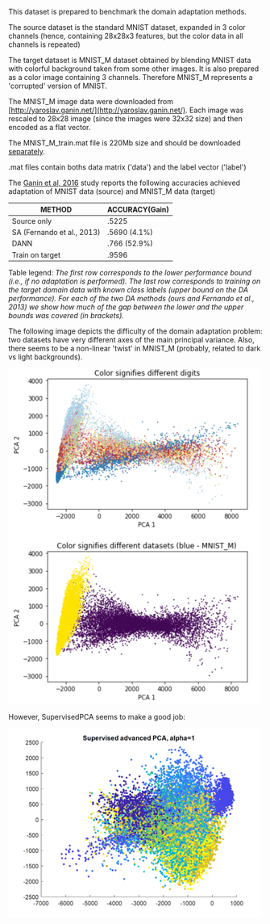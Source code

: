 This dataset is prepared to benchmark the domain adaptation methods.

The source dataset is the standard MNIST dataset, expanded in 3 color channels (hence, containing 28x28x3 features, but the color data in all channels is repeated)

The target dataset is MNIST_M dataset obtained by blending MNIST data with colorful background taken from some other images. It is also prepared as a color image containing 3 channels.
Therefore MNIST_M represents a 'corrupted' version of MNIST.

The MNIST_M image data were downloaded from [http://yaroslav.ganin.net/](http://yaroslav.ganin.net/).
Each image was rescaled to 28x28 image (since the images were 32x32 size) and then encoded as a flat vector.

The MNIST_M_train.mat file is 220Mb size and should be downloaded [separately](https://drive.google.com/file/d/1rEDSvbeQ5XR2k3qgioXzTptd-IfDSlsp/view?usp=sharing).

.mat files contain boths data matrix ('data') and the label vector ('label')

The [Ganin et al, 2016](https://jmlr.org/papers/volume17/15-239/15-239.pdf) study 
reports the following accuracies achieved adaptation of MNIST data (source) and MNIST_M data (target)
       	
| METHOD                      | ACCURACY(Gain)| 
|-----------------------------|---------------|
| Source only                 | .5225         | 
| SA (Fernando et al., 2013)  | .5690 (4.1%)  | 
| DANN                        | .766 (52.9%)  | 
| Train on target             | .9596         | 

Table legend: *The first row corresponds to the lower performance bound
(i.e., if no adaptation is performed). The last row corresponds to training on
the target domain data with known class labels (upper bound on the DA performance).
For each of the two DA methods (ours and Fernando et al., 2013) we
show how much of the gap between the lower and the upper bounds was covered
(in brackets).*

The following image depicts the difficulty of the domain adaptation problem: two datasets have very different axes of the main principal variance. Also, there seems to be a non-linear 'twist' in MNIST_M (probably, related to dark vs light backgrounds).

<img src="https://github.com/Mirkes/DAPCA/blob/main/images/MNIST_vs_MNIST_M_PCA.png" alt="PCA of test sets MNIST and MNIST_M" width="500"/>

However, SupervisedPCA seems to make a good job:

<img src="https://github.com/Mirkes/DAPCA/blob/main/images/MNIST_vs_MNIST_M_SupervisedPCA.png" alt="SupervisedPCA of test sets MNIST and MNIST_M" width="500"/>